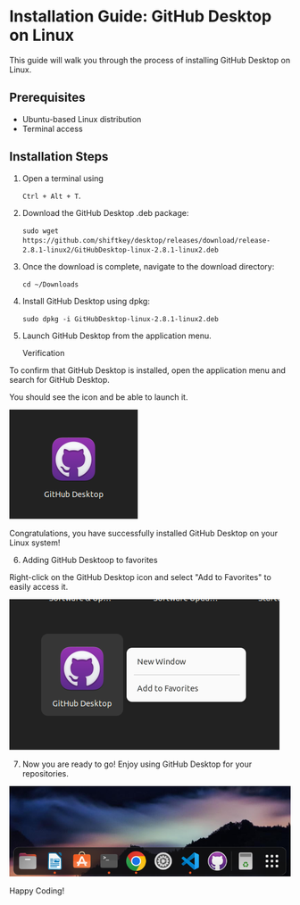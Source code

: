# Installation Guide: GitHub Desktop on Linux

This guide will walk you through the process of installing GitHub Desktop on Linux.

## Prerequisites

- Ubuntu-based Linux distribution
- Terminal access

## Installation Steps

1. Open a terminal using 

    `Ctrl + Alt + T`.

2. Download the GitHub Desktop .deb package:

    `sudo wget https://github.com/shiftkey/desktop/releases/download/release-2.8.1-linux2/GitHubDesktop-linux-2.8.1-linux2.deb`


3. Once the download is complete, navigate to the download directory:

    `cd ~/Downloads`

4. Install GitHub Desktop using dpkg:

    `sudo dpkg -i GitHubDesktop-linux-2.8.1-linux2.deb`

5. Launch GitHub Desktop from the application menu.

    Verification

To confirm that GitHub Desktop is installed, open the application menu and search for GitHub Desktop. 

You should see the icon and be able to launch it.


![Alt text](image.png)


Congratulations, you have successfully installed GitHub Desktop on your Linux system!

6. Adding GitHub Desktoop to favorites

Right-click on the GitHub Desktop icon and select "Add to Favorites" to easily access it.

![Alt text](image-2.png)


7. Now you are ready to go! Enjoy using GitHub Desktop for your repositories.

![Alt text](image-1.png)

Happy Coding!
